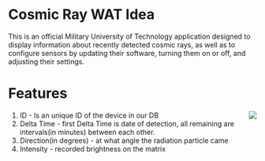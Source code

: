 # Cosmic Ray WAT Idea
This is an official Military University of Technology application designed to display information about recently detected cosmic rays, as well as to configure sensors by updating their software, turning them on or off, and adjusting their settings.

# Features
<img align="right" src="[doc/subpagelist.png](https://github.com/user-attachments/assets/82f9eab8-4cfe-4a93-8a24-7345f3b18b6e)">

1. ID - Is an unique ID of the device in our DB
2. Delta Time - first Delta Time is date of detection, all remaining are intervals(in minutes) between each other.
3. Direction(in degrees) - at what angle the radiation particle came
4. Intensity - recorded brightness on the matrix

